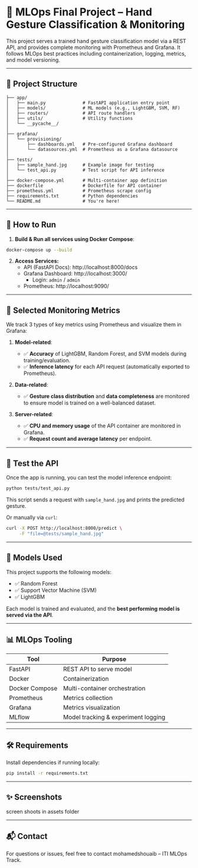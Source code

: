 
# 🧠 MLOps Final Project – Hand Gesture Classification & Monitoring

This project serves a trained hand gesture classification model via a REST API, and provides complete monitoring with Prometheus and Grafana. It follows MLOps best practices including containerization, logging, metrics, and model versioning.

---

## 📁 Project Structure

```plaintext
├── app/
│   ├── main.py              # FastAPI application entry point
│   ├── models/              # ML models (e.g., LightGBM, SVM, RF)
│   ├── routers/             # API route handlers
│   ├── utils/               # Utility functions
│   └── __pycache__/
│
├── grafana/
│   └── provisioning/
│       ├── dashboards.yml   # Pre-configured Grafana dashboard
│       └── datasources.yml  # Prometheus as a Grafana datasource
│
├── tests/
│   ├── sample_hand.jpg      # Example image for testing
│   └── test_api.py          # Test script for API inference
│
├── docker-compose.yml       # Multi-container app definition
├── dockerfile               # Dockerfile for API container
├── prometheus.yml           # Prometheus scrape config
├── requirements.txt         # Python dependencies
└── README.md                # You're here!
```

---

## 🚀 How to Run

1. **Build & Run all services using Docker Compose**:

```bash
docker-compose up --build
```

2. **Access Services:**
   - API (FastAPI Docs): http://localhost:8000/docs
   - Grafana Dashboard: http://localhost:3000/
     - Login: `admin` / `admin`
   - Prometheus: http://localhost:9090/

---

## 📏 Selected Monitoring Metrics

We track 3 types of key metrics using Prometheus and visualize them in Grafana:

1. **Model-related**:  
   - ✅ **Accuracy** of LightGBM, Random Forest, and SVM models during training/evaluation.
   - ✅ **Inference latency** for each API request (automatically exported to Prometheus).

2. **Data-related**:  
   - ✅ **Gesture class distribution** and **data completeness** are monitored to ensure model is trained on a well-balanced dataset.

3. **Server-related**:  
   - ✅ **CPU and memory usage** of the API container are monitored in Grafana.
   - ✅ **Request count and average latency** per endpoint.

---

## 🧪 Test the API

Once the app is running, you can test the model inference endpoint:

```bash
python tests/test_api.py
```

This script sends a request with `sample_hand.jpg` and prints the predicted gesture.

Or manually via `curl`:

```bash
curl -X POST http://localhost:8000/predict \
     -F "file=@tests/sample_hand.jpg"
```

---

## 🧱 Models Used

This project supports the following models:
- ✅ Random Forest
- ✅ Support Vector Machine (SVM)
- ✅ LightGBM

Each model is trained and evaluated, and the **best performing model is served via the API**.

---

## 📊 MLOps Tooling

| Tool         | Purpose                           |
|--------------|-----------------------------------|
| FastAPI      | REST API to serve model           |
| Docker       | Containerization                  |
| Docker Compose | Multi-container orchestration  |
| Prometheus   | Metrics collection                |
| Grafana      | Metrics visualization             |
| MLflow       | Model tracking & experiment logging |

---

## 🛠️ Requirements

Install dependencies if running locally:

```bash
pip install -r requirements.txt
```

---

## ✨ Screenshots

screen shoots in assets folder

---

## 📬 Contact

For questions or issues, feel free to contact mohamedshouaib – ITI MLOps Track.
